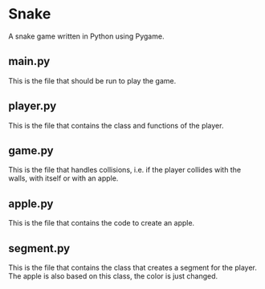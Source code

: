 # Snake 
A snake game written in Python using Pygame.

## main.py
This is the file that should be run to play the game.

## player.py
This is the file that contains the class and functions of the player.

## game.py
This is the file that handles collisions, i.e. if the player collides with the walls, with itself or with an apple.

## apple.py 
This is the file that contains the code to create an apple.

## segment.py 
This is the file that contains the class that creates a segment for the player. The apple is also based on this class, the color is just changed.
